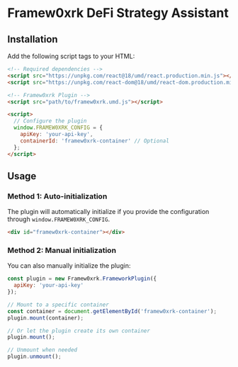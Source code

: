 # Framew0xrk DeFi Strategy Assistant

## Installation

Add the following script tags to your HTML:

```html
<!-- Required dependencies -->
<script src="https://unpkg.com/react@18/umd/react.production.min.js"></script>
<script src="https://unpkg.com/react-dom@18/umd/react-dom.production.min.js"></script>

<!-- Framew0xrk Plugin -->
<script src="path/to/framew0xrk.umd.js"></script>

<script>
  // Configure the plugin
  window.FRAMEW0XRK_CONFIG = {
    apiKey: 'your-api-key',
    containerId: 'framew0xrk-container' // Optional
  };
</script>
```

## Usage

### Method 1: Auto-initialization
The plugin will automatically initialize if you provide the configuration through `window.FRAMEW0XRK_CONFIG`.

```html
<div id="framew0xrk-container"></div>
```

### Method 2: Manual initialization
You can also manually initialize the plugin:

```javascript
const plugin = new Framew0xrk.FrameworkPlugin({
  apiKey: 'your-api-key'
});

// Mount to a specific container
const container = document.getElementById('framew0xrk-container');
plugin.mount(container);

// Or let the plugin create its own container
plugin.mount();

// Unmount when needed
plugin.unmount();
```